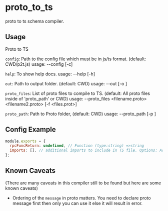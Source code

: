 # proto_to_ts

proto to ts schema compiler.

## Usage

Proto to TS

`config`: Path to the config file which must be in js/ts format. (default: CWD/p2t.js) usage: --config [-c]

`help`: To show help docs. usage: --help [-h]

`out`: Path to output folder. (default: CWD) usage: --out <path> [-o <path>]

`proto_files`: List of proto files to compile to TS. (default: All proto files inside of 'proto_path' or CWD) usage: --proto_files <filename.proto> <filename2.proto> [-f <files.prot>]

`proto_path`: Path to Proto folder, (default: CWD) usage: --proto_path <path> [-p <path>]

## Config Example

```js
module.exports = {
  rpcFuncReturn: undefined, // Function (type:string) =>string
  imports: [], // additional imports to include in TS file. Options: Array<string> | undefined
};
```

## Known Caveats

(There are many caveats in this compiler still to be found but here are some known caveats)

- Ordering of the `message` in proto matters. You need to declare proto message first then only you can use it else it will result in error.
